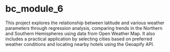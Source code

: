 # bc_module_6
This project explores the relationship between latitude and various weather parameters through regression analysis, comparing trends in the Northern and Southern Hemispheres using data from Open Weather Map. It also includes a practical application by selecting cities based on preferred weather conditions and locating nearby hotels using the Geoapify API.
